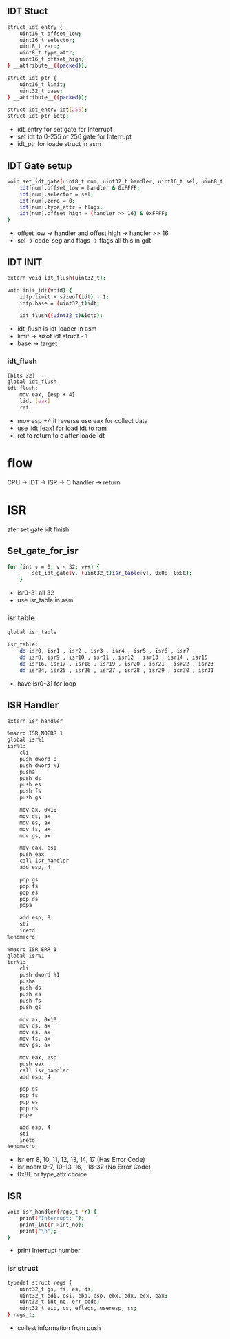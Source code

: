 ## IDT Stuct
```bash 
struct idt_entry {
    uint16_t offset_low;
    uint16_t selector;
    uint8_t zero;
    uint8_t type_attr;
    uint16_t offset_high;
} __attribute__((packed));

struct idt_ptr {
    uint16_t limit;
    uint32_t base;
} __attribute__((packed));

struct idt_entry idt[256];
struct idt_ptr idtp;

```
- idt_entry for set gate for Interrupt
- set idt to 0-255 or 256 gate for Interrupt
- idt_ptr for loade struct in asm 

## IDT Gate setup
```bash 
void set_idt_gate(uint8_t num, uint32_t handler, uint16_t sel, uint8_t flags) {
    idt[num].offset_low = handler & 0xFFFF;
    idt[num].selector = sel;
    idt[num].zero = 0;
    idt[num].type_attr = flags;
    idt[num].offset_high = (handler >> 16) & 0xFFFF;
}
```
- offset low -> handler and offest high -> handler >> 16
- sel -> code_seg and flags -> flags all this in gdt 

## IDT INIT
```bash 
extern void idt_flush(uint32_t);

void init_idt(void) {
    idtp.limit = sizeof(idt) - 1;
    idtp.base = (uint32_t)idt;

    idt_flush((uint32_t)&idtp);
```
- idt_flush is idt loader in asm
- limit -> sizof idt struct - 1
- base -> target
### idt_flush
```bash 
[bits 32]
global idt_flush
idt_flush:
    mov eax, [esp + 4]
    lidt [eax]
    ret
```
- mov esp +4 it reverse use eax for collect data
- use lidt [eax] for load idt to ram
- ret to return to c after loade idt

# flow
CPU → IDT → ISR → C handler → return

# ISR 
afer set gate idt finish

## Set_gate_for_isr
```bash 
for (int v = 0; v < 32; v++) {
        set_idt_gate(v, (uint32_t)isr_table[v], 0x08, 0x8E);
    }
```
- isr0-31 all 32
- use isr_table in asm 
### isr table
```bash 
global isr_table

isr_table:
    dd isr0, isr1 , isr2 , isr3 , isr4 , isr5 , isr6 , isr7
    dd isr8, isr9 , isr10 , isr11 , isr12 , isr13 , isr14 , isr15
    dd isr16, isr17 , isr18 , isr19 , isr20 , isr21 , isr22 , isr23
    dd isr24, isr25 , isr26 , isr27 , isr28 , isr29 , isr30 , isr31
```
- have isr0-31 for loop

## ISR Handler
```bash
extern isr_handler

%macro ISR_NOERR 1
global isr%1
isr%1:
    cli
    push dword 0 
    push dword %1
    pusha
    push ds
    push es
    push fs
    push gs

    mov ax, 0x10
    mov ds, ax
    mov es, ax
    mov fs, ax
    mov gs, ax

    mov eax, esp
    push eax
    call isr_handler
    add esp, 4

    pop gs
    pop fs
    pop es
    pop ds
    popa

    add esp, 8
    sti
    iretd
%endmacro

%macro ISR_ERR 1
global isr%1
isr%1:
    cli
    push dword %1
    pusha
    push ds
    push es
    push fs
    push gs

    mov ax, 0x10
    mov ds, ax
    mov es, ax
    mov fs, ax
    mov gs, ax

    mov eax, esp
    push eax
    call isr_handler
    add esp, 4

    pop gs
    pop fs
    pop es
    pop ds
    popa

    add esp, 4
    sti
    iretd
%endmacro
```
- isr err 8, 10, 11, 12, 13, 14, 17 (Has Error Code)
- isr noerr 0–7, 10–13, 16, , 18-32 (No Error Code)
- 0x8E or type_attr choice

## ISR
```bash 
void isr_handler(regs_t *r) {
    print("Interrupt: ");
    print_int(r->int_no);
    print("\n");
}
```
- print Interrupt number
### isr struct
```bash 
typedef struct regs {
    uint32_t gs, fs, es, ds; 
    uint32_t edi, esi, ebp, esp, ebx, edx, ecx, eax;
    uint32_t int_no, err_code; 
    uint32_t eip, cs, eflags, useresp, ss;   
} regs_t;
```
- collest information from push
